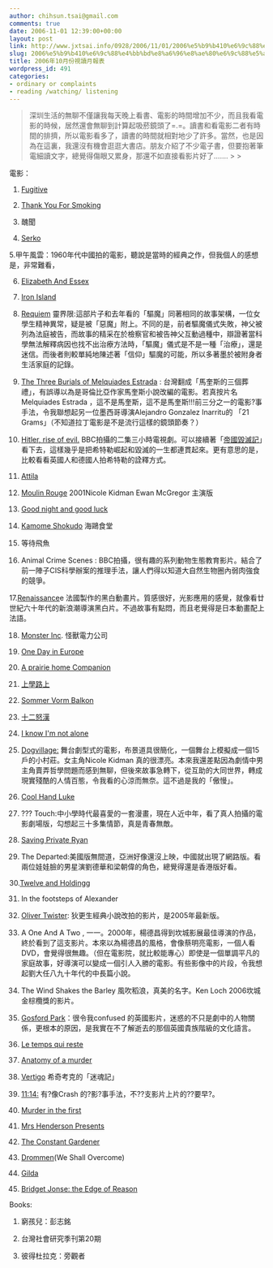 ```yaml
---
author: chihsun.tsai@gmail.com
comments: true
date: 2006-11-01 12:39:00+00:00
layout: post
link: http://www.jxtsai.info/0928/2006/11/01/2006%e5%b9%b410%e6%9c%88%e4%bb%bd%e8%a6%96%e8%ae%80%e6%9c%88%e5%a0%b1%e8%a1%a8/
slug: 2006%e5%b9%b410%e6%9c%88%e4%bb%bd%e8%a6%96%e8%ae%80%e6%9c%88%e5%a0%b1%e8%a1%a8
title: 2006年10月份視讀月報表
wordpress_id: 491
categories:
- ordinary or complaints
- reading /watching/ listening
---
```


<blockquote>深圳生活的無聊不僅讓我每天晚上看書、電影的時間增加不少，而且我看電影的時候，居然還會無聊到計算起吸菸鏡頭了=.=。讀書和看電影二者有時間的排擠，所以電影看多了，讀書的時間就相對地少了許多。當然，也是因為在這裏，我還沒有機會逛逛大書店。朋友介紹了不少電子書，但要抱著筆電細讀文字，總覺得傷眼又累身，那還不如直接看影片好了.......
> 
> </blockquote>

電影：

1. [Fugitive](http://www.imdb.com/title/tt0106977/)

2. [Thank You For Smoking](http://www.imdb.com/title/tt0427944/)

3. 醜聞

4. [Serko](http://www.imdb.com/title/tt0478732/)

5.甲午風雲：1960年代中國拍的電影，聽說是當時的經典之作，但我個人的感想是，非常難看，

6. [Elizabeth And Essex](http://www.imdb.com/title/tt0465326/)

7. [Iron Island](http://www.imdb.com/title/tt0472113/)

8. [Requiem](http://www.imdb.com/title/tt0454931/) 靈界限:這部片子和去年看的「驅魔」同著相同的故事架構，一位女學生精神異常，疑是被「惡魔」附上。不同的是，前者驅魔儀式失敗，神父被列為法庭被告，而故事的精采在於檢察官和被告神父互動過種中，辯證著當科學無法解釋病因也找不出治療方法時，「驅魔」儀式是不是一種「治療」，還是迷信。而後者則較單純地陳述著「信仰」驅魔的可能，所以多著墨於被附身者生活家庭的記錄。

9. [The Three Burials of Melquiades Estrada](http://www.imdb.com/title/tt0419294) : 台灣翻成「馬奎斯的三個葬禮」，有誤導以為是哥倫比亞作家馬奎斯小說改編的電影。若真按片名 Melquiades Estrada ，這不是馬奎斯，這不是馬奎斯!!!前三分之一的電影?事手法，令我聯想起另一位墨西哥導演Alejandro Gonzalez Inarritu的 「21 Grams」（不知道拉丁電影是不是流行這樣的鏡頭節奏？）

10. [Hitler, rise of evil.](http://www.imdb.com/title/tt0346293/) BBC拍攝的二集三小時電視劇。可以接續著「[帝國毀滅記](http://www.imdb.com/title/tt0363163/)」看下去，這樣幾乎是把希特勒崛起和毀滅的一生都連貫起來。更有意思的是，比較看看英國人和德國人拍希特勒的詮釋方式。

11. [Attila](http://www.imdb.com/title/tt0259127/)

12. [Moulin Rouge](http://www.imdb.com/title/tt0203009/) 2001Nicole Kidman Ewan McGregor 主演版

13. [Good night and good luck](http://www.imdb.com/title/tt0433383/)

14. [Kamome Shokudo](http://www.imdb.com/title/tt0483022/) 海鷗食堂

15. 等待飛魚

16. Animal Crime Scenes : BBC拍攝，很有趣的系列動物生態教育影片。結合了前一陣子CIS科學辦案的推理手法，讓人們得以知道大自然生物圈內弱肉強食的競爭。

17.[Renaissance](http://www.imdb.com/title/tt0386741/)e 法國製作的黑白動畫片。質感很好，光影應用的感覺，就像看廿世紀六十年代的新浪潮導演黑白片。不過故事有點悶，而且老覺得是日本動畫配上法語。

18. [Monster Inc](http://www.imdb.com/title/tt0198781/). 怪獸電力公司

19. [One Day in Europe](http://www.imdb.com/title/tt0411427/)

20. [A prairie home Companion](http://www.imdb.com/title/tt0420087/)

21. [上學路上](http://www.imdb.com/title/tt0470532/)

22. [Sommer Vorm Balkon](http://www.imdb.com/title/tt0477877/)

23. [十二怒漢](http://www.imdb.com/title/tt0050083/)

24. [I know I'm not alone](http://www.imdb.com/title/tt0439618/)

25. [Dogvillage:](http://www.imdb.com/title/tt0276919/) 舞台劇型式的電影，布景道具很簡化，一個舞台上模擬成一個15戶的小村莊。女主角Nicole Kidman 真的很漂亮。本來我還差點因為劇情中男主角賣弄哲學問題而感到無聊，但後來故事急轉下，從互助的大同世界，轉成現實殘酷的人情百態，令我看的心涼而無奈。這不過是我的「傲慢」。

26. [Cool Hand Luke](http://www.imdb.com/title/tt0061512/)

27. ??? Touch:中小學時代最喜愛的一套漫畫，現在人近中年，看了真人拍攝的電影劇場版，勾想起三十多集情節，真是青春無敵。 

28. [Saving Private Ryan](http://www.imdb.com/title/tt0120815/)

29. The Departed:美國版無間道，亞洲好像還沒上映，中國就出現了網路版。看兩位娃娃臉的男星演劉德華和梁朝偉的角色，總覺得還是香港版好看。

30.[Twelve and Holding](http://www.imdb.com/title/tt0417385/)g

31. In the footsteps of Alexander

32. [Oliver Twister](http://www.imdb.com/title/tt0380599/): 狄更生經典小說改拍的影片，是2005年最新版。

33. A One And A Two , 一一。2000年，楊德昌得到坎城影展最佳導演的作品，終於看到了這支影片。本來以為楊德昌的風格，會像蔡明亮電影，一個人看DVD，會覺得很無趣。（但在電影院，就比較能專心）即使是一個單調平凡的家庭故事，好導演可以變成一個引人入勝的電影。有些影像中的片段，令我想起劉大任八九十年代的中長篇小說。

34. The Wind Shakes the Barley 風吹稻浪，真美的名字。Ken Loch 2006坎城金棕欖獎的影片。

35. [Gosford Park](http://www.imdb.com/title/tt0280707/)：很令我confused 的英國影片，迷惑的不只是劇中的人物關係，更根本的原因，是我實在不了解逝去的那個英國貴族階級的文化語言。

36. [Le temps qui reste](http://www.imdb.com/title/tt0417189/)

37. [Anatomy of a murder](http://www.imdb.com/title/tt0052561/)

38. [Vertigo](http://www.imdb.com/title/tt0052357/) 希奇考克的「迷魂記」

39. [11:14:](http://a5288.blogspot.com/) 有?像Crash 的?影?事手法，不??支影片上片的??要早?。

40. [Murder in the first](http://www.imdb.com/title/tt0113870)

41. [Mrs Henderson Presents](http://www.imdb.com/title/tt0413015/)

42. [The Constant Gardener](http://www.imdb.com/title/tt0387131/)

43. [Drommen](http://www.imdb.com/title/tt0425235/)(We Shall Overcome) 

44. [Gilda](http://www.imdb.com/title/tt0038559/)

45. [Bridget Jonse: the Edge of Reason](http://www.imdb.com/title/tt0317198/)

Books:

1. 窮孩兒：彭志銘

2. 台灣社會研究季刊第20期

3. 彼得杜拉克：旁觀者
